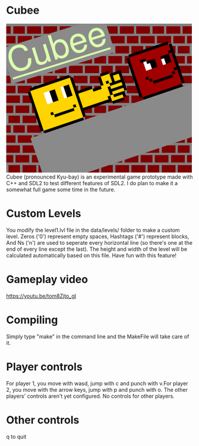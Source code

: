 # Cubee
![](https://github.com/jsamfaub/Cubee/blob/master/data/cubee%20logo.png)
Cubee (pronounced Kyu-bay) is an experimental game prototype made with C++ and SDL2 to test different features of SDL2.
I do plan to make it a somewhat full game some time in the future.
# Custom Levels
You modify the level1.lvl file in the data/levels/ folder to make a custom level.
Zeros ('0') represent empty spaces,
Hashtags ('#') represent blocks,
And Ns ('n') are used to seperate every horizontal line (so there's one at the end of every line except the last).
The height and width of the level will be calculated automatically based on this file.
Have fun with this feature!

# Gameplay video
https://youtu.be/tom8Zjto_gI

# Compiling
Simply type "make" in the command line and the MakeFile will take care of it.

# Player controls
For player 1, you move with wasd, jump with c and punch with v.For player 2, you move with the arrow keys, jump with p and punch with o. The other players' controls aren't yet configured.
No controls for other players.

# Other controls
q to quit
